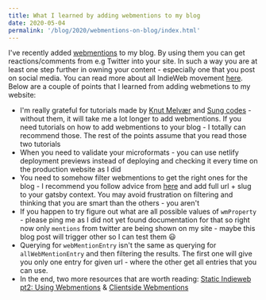 ```yaml
---
title: What I learned by adding webmentions to my blog
date: 2020-05-04
permalink: '/blog/2020/webmentions-on-blog/index.html'
---
```


I've recently added [webmentions](https://indieweb.org/Webmention) to my blog.
By using them you can get reactions/comments from e.g Twitter into your site.
In such a way you are at least one step further in owning your content - especially one that you
post on social media. You can read more about all IndieWeb movement [here](https://indieweb.org/).
Below are a couple of points that I learned from adding webmetions to my website:

- I'm really grateful for tutorials made by [Knut Melvær](https://www.knutmelvaer.no/blog/2019/06/getting-started-with-webmentions-in-gatsby/)
  and [Sung codes](https://sung.codes/blog/2020/02/17/clientside-webmentions-in-gatsby/) - without them,
  it will take me a lot longer to add webmentions. If you need tutorials on how to add webmentions to your blog - I totally can recommend those.
  The rest of the points assume that you read those two tutorials
- When you need to validate your microformats - you can use netlify deployment previews instead of deploying and checking it every time on the production website as I did
- You need to somehow filter webmentions to get the right ones for the blog - I recommend you
  follow advice from [here](https://www.knutmelvaer.no/blog/2019/06/getting-started-with-webmentions-in-gatsby/#07ba6529dc86)
  and add full url + slug to your gatsby context. You may avoid frustration on filtering and thinking
  that you are smart than the others - you aren't
- If you happen to try figure out what are all possible values of `wmProperty` - please ping me as I
  did not yet found documentation for that so right now only `mentions` from twitter are being shown
  on my site - maybe this blog post will trigger other so I can test them 😃
- Querying for `webMentionEntry` isn't the same as querying for `allWebMentionEntry` and then filtering the results.
  The first one will give you only one entry for given url - where the other get all entries that you can use.
- In the end, two more resources that are worth reading: [Static Indieweb pt2: Using Webmentions](https://mxb.dev/blog/using-webmentions-on-static-sites/)
  & [Clientside Webmentions](https://www.swyx.io/writing/clientside-webmentions/)
